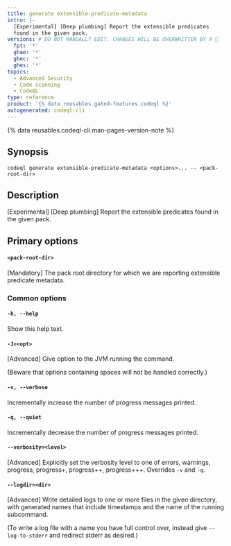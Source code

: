 ```yaml
---
title: generate extensible-predicate-metadata
intro: |-
  [Experimental] [Deep plumbing] Report the extensible predicates
  found in the given pack.
versions: # DO NOT MANUALLY EDIT. CHANGES WILL BE OVERWRITTEN BY A 🤖
  fpt: '*'
  ghae: '*'
  ghec: '*'
  ghes: '*'
topics:
  - Advanced Security
  - Code scanning
  - CodeQL
type: reference
product: '{% data reusables.gated-features.codeql %}'
autogenerated: codeql-cli
---
```


<!-- Content after this section is automatically generated -->

{% data reusables.codeql-cli.man-pages-version-note %}

## Synopsis

```shell copy
codeql generate extensible-predicate-metadata <options>... -- <pack-root-dir>
```

## Description

\[Experimental] \[Deep plumbing] Report the extensible predicates
found in the given pack.

## Primary options

#### `<pack-root-dir>`

\[Mandatory] The pack root directory for which we are reporting
extensible predicate metadata.

### Common options

#### `-h, --help`

Show this help text.

#### `-J=<opt>`

\[Advanced] Give option to the JVM running the command.

(Beware that options containing spaces will not be handled correctly.)

#### `-v, --verbose`

Incrementally increase the number of progress messages printed.

#### `-q, --quiet`

Incrementally decrease the number of progress messages printed.

#### `--verbosity=<level>`

\[Advanced] Explicitly set the verbosity level to one of errors,
warnings, progress, progress+, progress++, progress+++. Overrides `-v`
and `-q`.

#### `--logdir=<dir>`

\[Advanced] Write detailed logs to one or more files in the given
directory, with generated names that include timestamps and the name of
the running subcommand.

(To write a log file with a name you have full control over, instead
give `--log-to-stderr` and redirect stderr as desired.)
